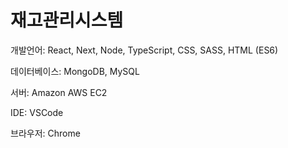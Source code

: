 # **재고관리시스템** 



개발언어: React, Next, Node, TypeScript, CSS, SASS, HTML (ES6)

데이터베이스: MongoDB, MySQL

서버: Amazon AWS EC2

IDE: VSCode

브라우저: Chrome
